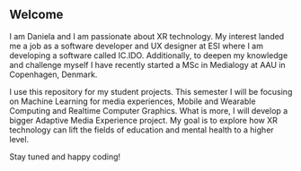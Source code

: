 ## Welcome

I am Daniela and I am passionate about XR technology. My interest landed me a job as a software developer and UX designer at ESI where I am developing a software called IC.IDO. Additionally, to deepen my knowledge and challenge myself I have recently started a MSc in Medialogy at AAU in Copenhagen, Denmark.

I use this repository for my student projects. This semester I will be focusing on Machine Learning for media experiences, Mobile and Wearable Computing and Realtime Computer Graphics. What is more, I will develop a bigger Adaptive Media Experience project. My goal is to explore how XR technology can lift the fields of education and mental health to a higher level.

Stay tuned and happy coding!
